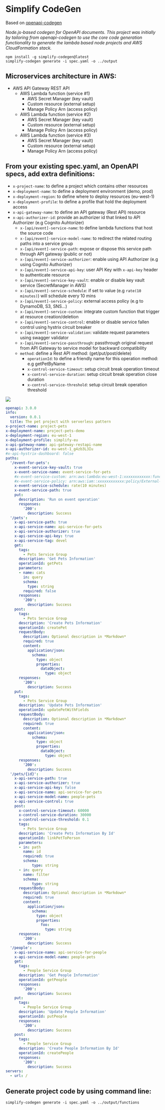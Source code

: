 # Simplify CodeGen
  
Based on [openapi-codegen](https://github.com/Mermade/openapi-codegen)

*Node.js-based codegen for OpenAPI documents. This project was initially by tailoring from openapi-codegen to use the core code generation functionality to generate the lambda based node projects and AWS CloudFormation stack.*

```
npm install -g simplify-codegen@latest
simplify-codegen generate -i spec.yaml -o ../output
```

## Microservices architecture in AWS:
+ AWS API Gateway REST API
  + AWS Lambda function   (service #1)
    + AWS Secret Manager  (key vault)
    + Custom resource     (external setup)
    + Manage Policy Arn   (access policy)
  + AWS Lambda function   (service #2)
    + AWS Secret Manager  (key vault)
    + Custom resource     (external setup)
    + Manage Policy Arn   (access policy)
  + AWS Lambda function   (service #3)
    + AWS Secret Manager  (key vault)
    + Custom resource     (external setup)
    + Manage Policy Arn   (access policy)

## From your existing spec.yaml, an OpenAPI specs, add extra definitions:
- `x-project-name`: to define a project which contains other resources
- `x-deployment-name`: to define a deployment environment (demo, prod)
- `x-deployment-region`: to define where to deploy resources (eu-west-1)
- `x-deployment-profile`: to define a profile that hold the deployment access
- `x-api-gateway-name`: to define an API gateway (Rest API) resource
- `x-api-authorizer-id`: provide an authorizer id that linked to API Authorizer (e.g Cognito Auhtorizer)
  - `x-[api/event]-service-name`: to define lambda functions that host the source code
  - `x-[api/event]-service-model-name`: to redirect the related routing paths into a service group
  - `x-[api/event]-service-path`: expose or dispose this service path through API gateway (public or not)
  - `x-[api/event]-service-authorizer`: enable using API Authorizer (e.g using Cognito Authorizer)
  - `x-[api/event]-service-api-key`: user API Key with `x-api-key` header to authenticate resource
  - `x-[api/event]-service-key-vault`: enable or disable key vault service (SecretManager in AWS)
  - `x-[api/event]-service-schedule`: if set to value (e.g `rate(10 minutes)`) will schedule every 10 mins
  - `x-[api/event]-service-policy`: external access policy (e.g to DynamoDB, S3, SNS...)
  - `x-[api/event]-service-custom`: integrate custom function that trigger at resource creation/deletion
  - `x-[api/event]-service-control`: enable or disable service fallen control using hystrix circuit breaker
  - `x-[api/event]-service-validation`: validate request parameters using swagger validator
  - `x-[api/event]-service-passthrough`: passthrough original request from API Gateway to service model for backward compatibility
  - `method`: define a Rest API method: (get/put/post/delete)
    - `operationId`: to define a friendly name for this operation method: e.g getPetByName
    - `x-control-service-timeout`: setup circuit break operation timeout
    - `x-control-service-duration`: setup circuit break operation close duration
    - `x-control-service-threshold`: setup circuit break operation threshold

[![](https://mermaid.ink/img/eyJjb2RlIjoic3RhdGVEaWFncmFtXG5cdFsqXSAtLT4gYXBpR2F0ZXdheVxuICBhcGlHYXRld2F5IC0tPiBtaWNyb1NlcnZpY2VGb3JQZXRzOiAvbWljcm9TZXJ2aWNlRm9yUGV0c1xuXHRhcGlHYXRld2F5IC0tPiBtaWNyb1NlcnZpY2VGb3JQZW9wbGU6IC9taWNyb1NlcnZpY2VGb3JQZW9wbGVcbiAgbWljcm9TZXJ2aWNlRm9yUGV0cyAtLT4gUGF0aEVycm9yczogL3Vua25vd25cbiAgbWljcm9TZXJ2aWNlRm9yUGVvcGxlIC0tPiBQYXRoRXJyb3JzOiAvdW5rbm93blxuXG5cdG1pY3JvU2VydmljZUZvclBldHMgLS0-IGxpbmtQZXRUb1BlcnNvbjogL3BldHMve2lkfVxuICBtaWNyb1NlcnZpY2VGb3JQZXRzIC0tPiBjcmVhdGVQZXQ6IC9wZXRzXG4gIG1pY3JvU2VydmljZUZvclBldHMgLS0-IGdldFBldHM6IC9wZXRzXG4gIG1pY3JvU2VydmljZUZvclBldHMgLS0-IHVwZGF0ZVBldEJ5SWQ6IC9wZXRzL3tpZH0gKCoqcHJvdGVjdGVkKiopXG5cbiAgbWljcm9TZXJ2aWNlRm9yUGVvcGxlIC0tPiBjcmVhdGVQZW9wbGU6IC9wZW9wbGVcbiAgbWljcm9TZXJ2aWNlRm9yUGVvcGxlIC0tPiBnZXRQZW9wbGU6IC9wZW9wbGVcbiAgbWljcm9TZXJ2aWNlRm9yUGVvcGxlIC0tPiBwdXRQZW9wbGU6IC9wZW9wbGVcbiAgXG4gIGNyZWF0ZVBldCAtLT4gUGV0c1xuICBnZXRQZXRzIC0tPiBQZXRzXG4gIHVwZGF0ZVBldEJ5SWQgLS0-IFBlb3BsZVBldHNcbiAgY3JlYXRlUGVvcGxlIC0tPiBQZW9wbGVQZXRzXG5cbiAgbGlua1BldFRvUGVyc29uIC0tPiBQZW9wbGVQZXRzXG4gIGdldFBlb3BsZSAtLT4gUGVvcGxlUGV0cyAgXG5cblx0UGF0aEVycm9ycyAtLT4gWypdXG4gIFBlb3BsZVBldHMgLS0-IFsqXVxuICBQZXRzIC0tPiBbKl1cblx0XHRcdFx0XHQiLCJtZXJtYWlkIjp7InRoZW1lIjoiZGVmYXVsdCJ9LCJ1cGRhdGVFZGl0b3IiOmZhbHNlfQ)](https://mermaid-js.github.io/mermaid-live-editor/#/edit/eyJjb2RlIjoic3RhdGVEaWFncmFtXG5cdFsqXSAtLT4gYXBpR2F0ZXdheVxuICBhcGlHYXRld2F5IC0tPiBtaWNyb1NlcnZpY2VGb3JQZXRzOiAvbWljcm9TZXJ2aWNlRm9yUGV0c1xuXHRhcGlHYXRld2F5IC0tPiBtaWNyb1NlcnZpY2VGb3JQZW9wbGU6IC9taWNyb1NlcnZpY2VGb3JQZW9wbGVcbiAgbWljcm9TZXJ2aWNlRm9yUGV0cyAtLT4gUGF0aEVycm9yczogL3Vua25vd25cbiAgbWljcm9TZXJ2aWNlRm9yUGVvcGxlIC0tPiBQYXRoRXJyb3JzOiAvdW5rbm93blxuXG5cdG1pY3JvU2VydmljZUZvclBldHMgLS0-IGxpbmtQZXRUb1BlcnNvbjogL3BldHMve2lkfVxuICBtaWNyb1NlcnZpY2VGb3JQZXRzIC0tPiBjcmVhdGVQZXQ6IC9wZXRzXG4gIG1pY3JvU2VydmljZUZvclBldHMgLS0-IGdldFBldHM6IC9wZXRzXG4gIG1pY3JvU2VydmljZUZvclBldHMgLS0-IHVwZGF0ZVBldEJ5SWQ6IC9wZXRzL3tpZH0gKCoqcHJvdGVjdGVkKiopXG5cbiAgbWljcm9TZXJ2aWNlRm9yUGVvcGxlIC0tPiBjcmVhdGVQZW9wbGU6IC9wZW9wbGVcbiAgbWljcm9TZXJ2aWNlRm9yUGVvcGxlIC0tPiBnZXRQZW9wbGU6IC9wZW9wbGVcbiAgbWljcm9TZXJ2aWNlRm9yUGVvcGxlIC0tPiBwdXRQZW9wbGU6IC9wZW9wbGVcbiAgXG4gIGNyZWF0ZVBldCAtLT4gUGV0c1xuICBnZXRQZXRzIC0tPiBQZXRzXG4gIHVwZGF0ZVBldEJ5SWQgLS0-IFBlb3BsZVBldHNcbiAgY3JlYXRlUGVvcGxlIC0tPiBQZW9wbGVQZXRzXG5cbiAgbGlua1BldFRvUGVyc29uIC0tPiBQZW9wbGVQZXRzXG4gIGdldFBlb3BsZSAtLT4gUGVvcGxlUGV0cyAgXG5cblx0UGF0aEVycm9ycyAtLT4gWypdXG4gIFBlb3BsZVBldHMgLS0-IFsqXVxuICBQZXRzIC0tPiBbKl1cblx0XHRcdFx0XHQiLCJtZXJtYWlkIjp7InRoZW1lIjoiZGVmYXVsdCJ9LCJ1cGRhdGVFZGl0b3IiOmZhbHNlfQ)

```yaml
openapi: 3.0.0
info:
  version: 0.0.1
  title: The pet project with serverless pattern
x-project-name: project-pets
x-deployment-name: project-pets-demo
x-deployment-region: eu-west-1
x-deployment-profile: simplify-eu
x-api-gateway-name: api-gateway-restapi-name
x-api-authorizer-id: eu-west-1_g4zb3L3Iu
#x-api-hystrix-dashboard: false
paths:
  '/event-for-pets':
    x-event-service-key-vault: true
    x-event-service-name: event-service-for-pets
    #x-event-service-custom: arn:aws:lambda:eu-west-1:xxxxxxxxxxxx:function:lambda-custom-resource
    #x-event-service-policy: arn:aws:iam::xxxxxxxxxxxx:policy/External-DynamoDB-Read-IAMPolicy
    x-event-service-schedule: rate(10 minutes)
    x-event-service-path: true
    put:
      description: 'Run on event operation'
      responses:
        '200':
          description: Success
  '/pets':
    x-api-service-path: true
    x-api-service-name: api-service-for-pets
    x-api-service-authorizer: true
    x-api-service-api-key: true
    x-api-service-tag: devel
    get:
      tags:
        - Pets Service Group
      description: 'Get Pets Information'
      operationId: getPets
      parameters:
      - name: cats
        in: query        
        schema:
          type: string
        required: false
      responses:
        '200':
          description: Success
    post:
      tags:
        - Pets Service Group
      description: 'Create Pets Information'
      operationId: createPet
      requestBody:
        description: Optional description in *Markdown*
        required: true
        content:
          application/json:
            schema:
              type: object
              properties:
                dataObject:
                  type: object
      responses:
        '200':
          description: Success
    put:
      tags:
        - Pets Service Group
      description: 'Update Pets Information'
      operationId: updatePetWithFields
      requestBody:
        description: Optional description in *Markdown*
        required: true
        content:
          application/json:
            schema:
              type: object
              properties:
                dataObject:
                  type: object
      responses:
        '200':
          description: Success
  '/pets/{id}':
    x-api-service-path: true
    x-api-service-authorizer: true
    x-api-service-api-key: false
    x-api-service-name: api-service-for-pets
    x-api-service-model-name: people-pets
    x-api-service-control: true
    post:
      x-control-service-timeout: 60000
      x-control-service-duration: 30000
      x-control-service-threshold: 0.1
      tags:
        - Pets Service Group
      description: 'Create Pets Information By Id'
      operationId: linkPetToPerson
      parameters:
      - in: path
        name: id
        required: true
        schema:
            type: string
      - in: query
        name: filter        
        schema:
            type: string    
      requestBody:
        description: Optional description in *Markdown*
        required: true
        content:
          application/json:
            schema:
              type: object
              properties:
                foo:
                  type: string
      responses:
        '200':
          description: Success
  '/people':
    x-api-service-name: api-service-for-people
    x-api-service-model-name: people-pets
    get:
      tags:
        - People Service Group
      description: 'Get People Information'
      operationId: getPeople
      responses:
        '200':
          description: Success
    put:
      tags:
        - People Service Group
      description: 'Update People Information'
      operationId: putPeople
      responses:
        '200':
          description: Success
    post:
      tags:
        - People Service Group
      description: 'Create People Information By Id'
      operationId: createPeople
      responses:
        '200':
          description: Success
servers:
  - url: /
```

## Generate project code by using command line:

`simplify-codegen generate -i spec.yaml -o ../output/functions`

